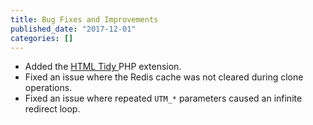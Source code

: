 ```yaml
---
title: Bug Fixes and Improvements
published_date: "2017-12-01"
categories: []
---
```

- Added the [HTML Tidy ](http://www.html-tidy.org/) PHP extension.
- Fixed an issue where the Redis cache was not cleared during clone operations.
- Fixed an issue where repeated `UTM_*` parameters caused an infinite redirect loop.
